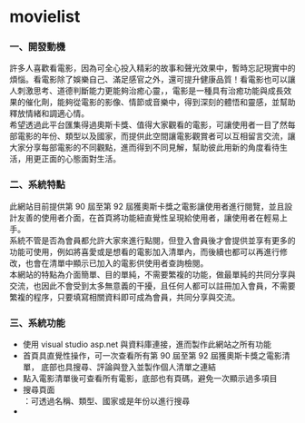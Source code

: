 # movielist
<h3>一、開發動機</h3>
許多人喜歡看電影，因為可全心投入精彩的故事和聲光效果中，暫時忘記現實中的煩惱。看電影除了娛樂自己、滿足感官之外，還可提升健康品質！看電影也可以讓人刺激思考、道德判斷能力更能夠治癒心靈，，電影是一種具有治癒功能與成長效果的催化劑，能夠從電影的影像、情節或音樂中，得到深刻的體悟和靈感，並幫助釋放情緒和調適心情。<br>
希望透過此平台匯集得過奧斯卡獎、值得大家觀看的電影，可讓使用者一目了然每部電影的年份、類型以及國家，而提供此空間讓電影觀賞者可以互相留言交流，讓大家分享每部電影的不同觀點，進而得到不同見解，幫助彼此用新的角度看待生活，用更正面的心態面對生活。<br>
<h3>二、系統特點</h3>
此網站目前提供第 90 屆至第 92 屆獲奧斯卡獎之電影讓使用者進行閱覽，並且設計友善的使用者介面，在首頁將功能紐直覺性呈現給使用者，讓使用者在輕易上手。<br>
系統不管是否為會員都允許大家來進行點閱，但登入會員後才會提供並享有更多的功能可使用，例如將喜愛或是想看的電影加入清單內，而後續也都可以再進行修改，也會在清單中顯示已加入的電影供使用者查詢檢閱。<br>
本網站的特點為介面簡單、目的單純，不需要繁複的功能，做最單純的共同分享與交流，也因此不會受到太多無意義的干擾，且任何人都可以註冊加入會員，不需要繁複的程序，只要填寫相關資料即可成為會員，共同分享與交流。<br>
<h3>三、系統功能</h3>
<ul>
<li>使用 visual studio asp.net 與資料庫連接，進而製作此網站之所有功能
<li>首頁<index>具直覺性操作，可一次查看所有第 90 屆至第 92 屆獲奧斯卡獎之電影清單， 底部也具搜尋、評論與登入並製作個人清單之連結
<li>點入電影清單後可查看所有電影，底部也有頁碼，避免一次顯示過多項目
<li>搜尋頁面<search>：可透過名稱、類型、國家或是年份以進行搜尋
<li>
</ul>
